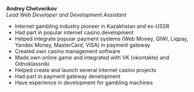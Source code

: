 **Andrey Chetverikov**  
*Lead Web Developer and Development Assistant*

- Internet gambling industry pioneer in Kazakhstan and ex-USSR
- Had part in popular internet casino development
- Helped integrate popular payment systems (Web Money, QIWI, Liqpay,
Yandex Money, MasterCard, VISA) in payment gateway
- Created own casino management software
- Made own online game and integrated with VK (vkontakte) and
Odnoklassniki
- Helped create and launch several internet casino projects
- Had part in payment gateway development
- Have experience in development for gambling machines

